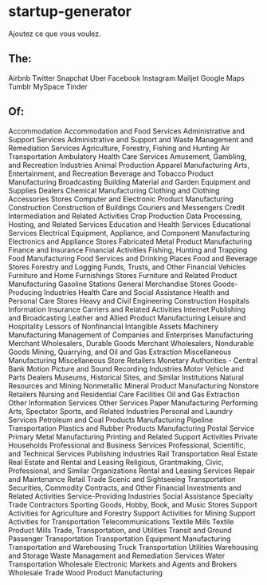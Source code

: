 # startup-generator

Ajoutez ce que vous voulez.

## The:
Airbnb
Twitter
Snapchat
Uber
Facebook
Instagram
Mailjet
Google Maps
Tumblr
MySpace
Tinder

## Of:
Accommodation 
Accommodation and Food Services 
Administrative and Support Services 
Administrative and Support and Waste Management and Remediation Services 
Agriculture, Forestry, Fishing and Hunting 
Air Transportation 
Ambulatory Health Care Services 
Amusement, Gambling, and Recreation Industries 
Animal Production 
Apparel Manufacturing 
Arts, Entertainment, and Recreation 
Beverage and Tobacco Product Manufacturing 
Broadcasting 
Building Material and Garden Equipment and Supplies Dealers 
Chemical Manufacturing 
Clothing and Clothing Accessories Stores 
Computer and Electronic Product Manufacturing 
Construction 
Construction of Buildings 
Couriers and Messengers 
Credit Intermediation and Related Activities 
Crop Production 
Data Processing, Hosting, and Related Services 
Education and Health Services
Educational Services 
Electrical Equipment, Appliance, and Component Manufacturing 
Electronics and Appliance Stores 
Fabricated Metal Product Manufacturing 
Finance and Insurance 
Financial Activities
Fishing, Hunting and Trapping 
Food Manufacturing 
Food Services and Drinking Places 
Food and Beverage Stores 
Forestry and Logging 
Funds, Trusts, and Other Financial Vehicles 
Furniture and Home Furnishings Stores 
Furniture and Related Product Manufacturing 
Gasoline Stations 
General Merchandise Stores 
Goods-Producing Industries
Health Care and Social Assistance 
Health and Personal Care Stores 
Heavy and Civil Engineering Construction 
Hospitals 
Information 
Insurance Carriers and Related Activities 
Internet Publishing and Broadcasting 
Leather and Allied Product Manufacturing 
Leisure and Hospitality
Lessors of Nonfinancial Intangible Assets 
Machinery Manufacturing 
Management of Companies and Enterprises 
Manufacturing 
Merchant Wholesalers, Durable Goods 
Merchant Wholesalers, Nondurable Goods 
Mining, Quarrying, and Oil and Gas Extraction 
Miscellaneous Manufacturing 
Miscellaneous Store Retailers 
Monetary Authorities - Central Bank 
Motion Picture and Sound Recording Industries 
Motor Vehicle and Parts Dealers 
Museums, Historical Sites, and Similar Institutions 
Natural Resources and Mining
Nonmetallic Mineral Product Manufacturing 
Nonstore Retailers 
Nursing and Residential Care Facilities 
Oil and Gas Extraction 
Other Information Services 
Other Services 
Paper Manufacturing 
Performing Arts, Spectator Sports, and Related Industries 
Personal and Laundry Services 
Petroleum and Coal Products Manufacturing 
Pipeline Transportation 
Plastics and Rubber Products Manufacturing 
Postal Service 
Primary Metal Manufacturing 
Printing and Related Support Activities 
Private Households 
Professional and Business Services
Professional, Scientific, and Technical Services 
Publishing Industries 
Rail Transportation 
Real Estate 
Real Estate and Rental and Leasing 
Religious, Grantmaking, Civic, Professional, and Similar Organizations 
Rental and Leasing Services 
Repair and Maintenance 
Retail Trade 
Scenic and Sightseeing Transportation 
Securities, Commodity Contracts, and Other Financial Investments and Related Activities 
Service-Providing Industries
Social Assistance 
Specialty Trade Contractors 
Sporting Goods, Hobby, Book, and Music Stores 
Support Activities for Agriculture and Forestry 
Support Activities for Mining 
Support Activities for Transportation 
Telecommunications 
Textile Mills 
Textile Product Mills 
Trade, Transportation, and Utilities
Transit and Ground Passenger Transportation 
Transportation Equipment Manufacturing 
Transportation and Warehousing 
Truck Transportation 
Utilities 
Warehousing and Storage 
Waste Management and Remediation Services 
Water Transportation 
Wholesale Electronic Markets and Agents and Brokers 
Wholesale Trade 
Wood Product Manufacturing 
